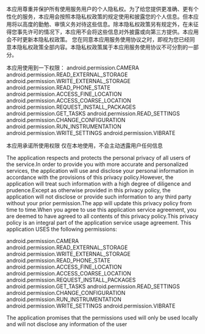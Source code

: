 本应用尊重并保护所有使用服务用户的个人隐私权。为了给您提供更准确、更有个性化的服务，本应用会按照本隐私权政策的规定使用和披露您的个人信息。但本应用将以高度的勤勉、审慎义务对待这些信息。除本隐私权政策另有规定外，在未征得您事先许可的情况下，本应用不会将这些信息对外披露或向第三方提供。本应用会不时更新本隐私权政策。 您在同意本应用服务使用协议之时，即视为您已经同意本隐私权政策全部内容。本隐私权政策属于本应用服务使用协议不可分割的一部分。

本应用使用到一下权限：
android.permission.CAMERA
android.permission.READ_EXTERNAL_STORAGE
android.permission.WRITE_EXTERNAL_STORAGE
android.permission.READ_PHONE_STATE
android.permission.ACCESS_FINE_LOCATION
android.permission.ACCESS_COARSE_LOCATION
android.permission.REQUEST_INSTALL_PACKAGES
android.permission.GET_TASKS
android.permission.READ_SETTINGS
android.permission.CHANGE_CONFIGURATION
android.permission.RUN_INSTRUMENTATION
android.permission.WRITE_SETTINGS
android.permission.VIBRATE

本应用承诺所使用权限 仅在本地使用，不会主动透露用户任何信息

The application respects and protects the personal privacy of all users of the service.In order to provide you with more accurate and personalized services, the application will use and disclose your personal information in accordance with the provisions of this privacy policy.However, the application will treat such information with a high degree of diligence and prudence.Except as otherwise provided in this privacy policy, the application will not disclose or provide such information to any third party without your prior permission.The app will update this privacy policy from time to time.When you agree to use this application service agreement, you are deemed to have agreed to all contents of this privacy policy.This privacy policy is an integral part of the application service usage agreement.
This application USES the following permissions:

android.permission.CAMERA
android.permission.READ_EXTERNAL_STORAGE
android.permission.WRITE_EXTERNAL_STORAGE
android.permission.READ_PHONE_STATE
android.permission.ACCESS_FINE_LOCATION
android.permission.ACCESS_COARSE_LOCATION
android.permission.REQUEST_INSTALL_PACKAGES
android.permission.GET_TASKS
android.permission.READ_SETTINGS
android.permission.CHANGE_CONFIGURATION
android.permission.RUN_INSTRUMENTATION
android.permission.WRITE_SETTINGS
android.permission.VIBRATE

The application promises that the permissions used will only be used locally and will not disclose any information of the user
